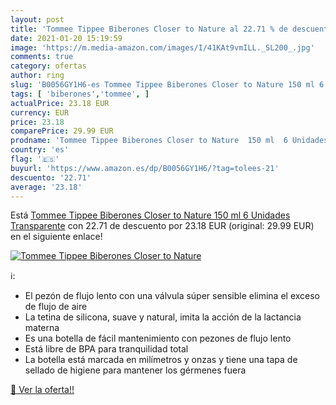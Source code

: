```yaml
---
layout: post
title: 'Tommee Tippee Biberones Closer to Nature al 22.71 % de descuento'
date: 2021-01-20 15:19:59
image: 'https://m.media-amazon.com/images/I/41KAt9vmILL._SL200_.jpg'
comments: true
category: ofertas
author: ring
slug: 'B0056GY1H6-es Tommee Tippee Biberones Closer to Nature 150 ml 6 Unidades...'
tags: [ 'biberones','tommee', ]
actualPrice: 23.18 EUR
currency: EUR
price: 23.18
comparePrice: 29.99 EUR
prodname: 'Tommee Tippee Biberones Closer to Nature  150 ml  6 Unidades  Transparente'
country: 'es'
flag: '🇪🇸'
buyurl: 'https://www.amazon.es/dp/B0056GY1H6/?tag=tolees-21'
descuento: '22.71'
average: '23.18'
---
```


Está [Tommee Tippee Biberones Closer to Nature  150 ml  6 Unidades  Transparente](https://www.amazon.es/dp/B0056GY1H6/?tag=tolees-21) con 22.71 de descuento por 23.18 EUR (original: 29.99 EUR) en el siguiente enlace!

[![Tommee Tippee Biberones Closer to Nature](https://m.media-amazon.com/images/I/41KAt9vmILL._SL200_.jpg)](https://www.amazon.es/dp/B0056GY1H6/?tag=tolees-21)

ℹ️:

- El pezón de flujo lento con una válvula súper sensible elimina el exceso de flujo de aire
- La tetina de silicona, suave y natural, imita la acción de la lactancia materna
- Es una botella de fácil mantenimiento con pezones de flujo lento
- Está libre de BPA para tranquilidad total
- La botella está marcada en milímetros y onzas y tiene una tapa de sellado de higiene para mantener los gérmenes fuera

[🛒 Ver la oferta!!](https://www.amazon.es/dp/B0056GY1H6/?tag=tolees-21)
